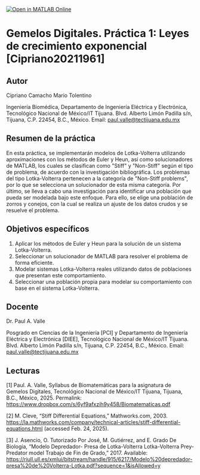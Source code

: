 [![Open in MATLAB Online](https://www.mathworks.com/images/responsive/global/open-in-matlab-online.svg)](https://matlab.mathworks.com/open/github/v1?repo=DrPaulValle/Gemelos-Digitales-Leyes-de-crecimiento-exponencial-Valle05211261-)

# Gemelos Digitales. Práctica 1: Leyes de crecimiento exponencial [Cipriano20211961]

## Autor
Cipriano Camacho Mario Tolentino

Ingeniería Biomédica, Departamento de Ingeniería Eléctrica y Electrónica, Tecnológico Nacional de México/IT Tijuana. Blvd. Alberto Limón Padilla s/n, Tijuana, C.P. 22454, B.C., México. Email: paul.valle@tectijuana.edu.mx

## Resumen de la práctica
En esta práctica, se implementarán modelos de Lotka-Volterra utilizando aproximaciones con los métodos de Euler y Heun, así como solucionadores de MATLAB, los cuales se clasifican como "Stiff" y "Non-Stiff" según el tipo de problema, de acuerdo con la investigación bibliográfica. Los problemas del tipo Lotka-Volterra pertenecen a la categoría de "Non-Stiff problems", por lo que se selecciona un solucionador de esta misma categoría.
Por último, se lleva a cabo una investigación para identificar una población que pueda ser modelada bajo este enfoque. Para ello, se elige una población de zorros y conejos, con la cual se realiza un ajuste de los datos crudos y se resuelve el problema.

## Objetivos específicos
1. Aplicar los métodos de Euler y Heun para la solución de un sistema Lotka-Volterra.
2. Seleccionar un solucionador de MATLAB para resolver el problema de forma eficiente.
3. Modelar sistemas Lotka-Volterra reales utilizando datos de poblaciones que presentan este comportamiento.
4. Seleccionar una población propia para modelar su comportamiento con base en el sistema Lotka-Volterra.

## Docente
Dr. Paul A. Valle

Posgrado en Ciencias de la Ingeniería [PCI] y Departamento de Ingeniería Eléctrica y Electrónica [DIEE], Tecnológico Nacional de México/IT Tijuana. Blvd. Alberto Limón Padilla s/n, Tijuana, C.P. 22454, B.C., México. Email: paul.valle@tectijuana.edu.mx

## Lecturas
[1] Paul. A. Valle, Syllabus de Biomatemáticas para la asignatura de Gemelos Digitales, Tecnológico Nacional de México/IT Tijuana, Tijuana, B.C., México, 2025. Permalink: https://www.dropbox.com/s/6yf9afxzih9y458/Biomatematicas.pdf

[2] M. Cleve, “Stiff Differential Equations,” Mathworks.com, 2003. https://la.mathworks.com/company/technical-articles/stiff-differential-equations.html (accessed Feb. 24, 2025).

[3] J. Asencio, O. Tutorizado Por José, M. Gutiérrez, and E. Grado De Biología, “Modelo Depredador- Presa de Lotka-Volterra Lotka-Volterra Prey-Predator model Trabajo de Fin de Grado,” 2017. Available: https://riull.ull.es/xmlui/bitstream/handle/915/6217/Modelo%20depredador-presa%20de%20Volterra-Lotka.pdf?sequence=1&isAllowed=y
‌
